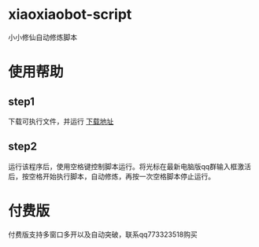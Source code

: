 # xiaoxiaobot-script
小小修仙自动修炼脚本

# 使用帮助

## step1

下载可执行文件，并运行
[下载地址](https://github.com/WwwwwyDev/xiaoxiaobot-script/releases/latest)


## step2
运行该程序后，使用空格键控制脚本运行。将光标在最新电脑版qq群输入框激活后，按空格开始执行脚本，自动修炼，再按一次空格脚本停止运行。

# 付费版
付费版支持多窗口多开以及自动突破，联系qq773323518购买
